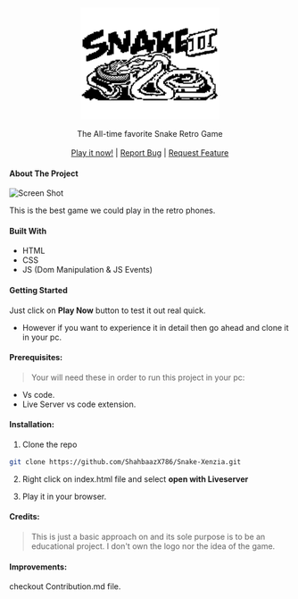 <br/>
<p align="center">
  <a href="https://github.com/Shahbaazx786/Snake-Xenzia">
    <img src="./assets/logo.png" alt="Logo" width="250" height="200">
  </a>

  <!-- <h3 align="center">Tracker.io</h3> -->

  <p align="center">
  The All-time favorite Snake Retro Game
    <br/>
    <br/>
    <a href="https://tracker.io-neon.vercel.app/">Play it now!</a>
    |
    <a href="https://github.com/ShahbaazX786/Tracker.io/issues">Report Bug</a>
    |
    <a href="https://github.com/ShahbaazX786/Tracker.io/issues">Request Feature</a>
  </p>
</p>



#### About The Project

![Screen Shot](public/GithubDevFinder.png)

This is the best game we could play in the retro phones.

#### Built With
- HTML
- CSS
- JS (Dom Manipulation & JS Events)

#### Getting Started

Just click on **Play Now** button to test it out real quick.
- However if you want to experience it in detail then go ahead and clone it in your pc.

#### Prerequisites:

> Your will need these in order to run this project in your pc:
- Vs code.
- Live Server vs code extension.

#### Installation:

1. Clone the repo

```sh
git clone https://github.com/ShahbaazX786/Snake-Xenzia.git
```

2. Right click on index.html file and select **open with Liveserver**

3. Play it in your browser.

#### Credits:

> This is just a basic approach on and its sole purpose is to be an educational project. I don't own the logo nor the idea of the game.

#### Improvements:
checkout Contribution.md file.